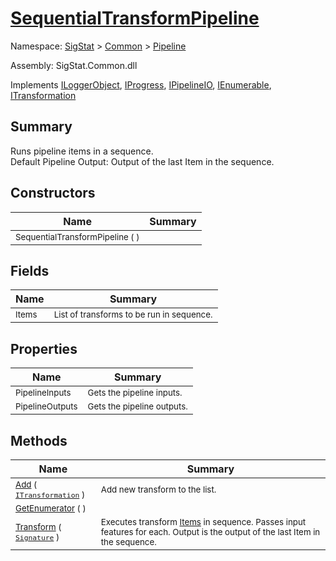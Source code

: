 # [SequentialTransformPipeline](./SequentialTransformPipeline.md)

Namespace: [SigStat]() > [Common](./../README.md) > [Pipeline](./README.md)

Assembly: SigStat.Common.dll

Implements [ILoggerObject](./../ILoggerObject.md), [IProgress](./../Helpers/IProgress.md), [IPipelineIO](./IPipelineIO.md), [IEnumerable](https://docs.microsoft.com/en-us/dotnet/api/System.Collections.IEnumerable), [ITransformation](./../ITransformation.md)

## Summary
Runs pipeline items in a sequence.  <br>Default Pipeline Output: Output of the last Item in the sequence.

## Constructors

| Name | Summary | 
| --- | --- | 
| <sub>SequentialTransformPipeline (  )</sub><!--aaaaaaaaaaaaaaaaaaaaaaaaaaaaaaaaaaaaaaaaaaaaaaaaaaaaaaaaaaa-->| <sub></sub>| <br>


## Fields

| Name | Summary | 
| --- | --- | 
| <sub>Items</sub><!--aaaaaaaaaaaaaaaaaaaaaaaaaaaaaaaaaaaaaaaaaaaaaaaaaaaaaaaaaaa-->| <sub>List of transforms to be run in sequence.</sub>| <br>


## Properties

| Name | Summary | 
| --- | --- | 
| <sub>PipelineInputs</sub><!--aaaaaaaaaaaaaaaaaaaaaaaaaaaaaaaaaaaaaaaaaaaaaaaaaaaaaaaaaaa-->| <sub>Gets the pipeline inputs.</sub>| <br>
| <sub>PipelineOutputs</sub><!--aaaaaaaaaaaaaaaaaaaaaaaaaaaaaaaaaaaaaaaaaaaaaaaaaaaaaaaaaaa-->| <sub>Gets the pipeline outputs.</sub>| <br>


## Methods

| Name | Summary | 
| --- | --- | 
| <sub>[Add](./Methods/SequentialTransformPipeline-100663510.md) ( [`ITransformation`](./../ITransformation.md) )</sub><!--aaaaaaaaaaaaaaaaaaaaaaaaaaaaaaaaaaaaaaaaaaaaaaaaaaaaaaaaaaa-->| <sub>Add new transform to the list.</sub>| <br>
| <sub>[GetEnumerator](./Methods/SequentialTransformPipeline-100663509.md) (  )</sub><!--aaaaaaaaaaaaaaaaaaaaaaaaaaaaaaaaaaaaaaaaaaaaaaaaaaaaaaaaaaa-->| <sub></sub>| <br>
| <sub>[Transform](./Methods/SequentialTransformPipeline-100663511.md) ( [`Signature`](./../Signature.md) )</sub><!--aaaaaaaaaaaaaaaaaaaaaaaaaaaaaaaaaaaaaaaaaaaaaaaaaaaaaaaaaaa-->| <sub>Executes transform [Items](https://github.com/hargitomi97/sigstat/blob/master/docs/md/.md) in sequence.  Passes input features for each.  Output is the output of the last Item in the sequence.</sub>| <br>


